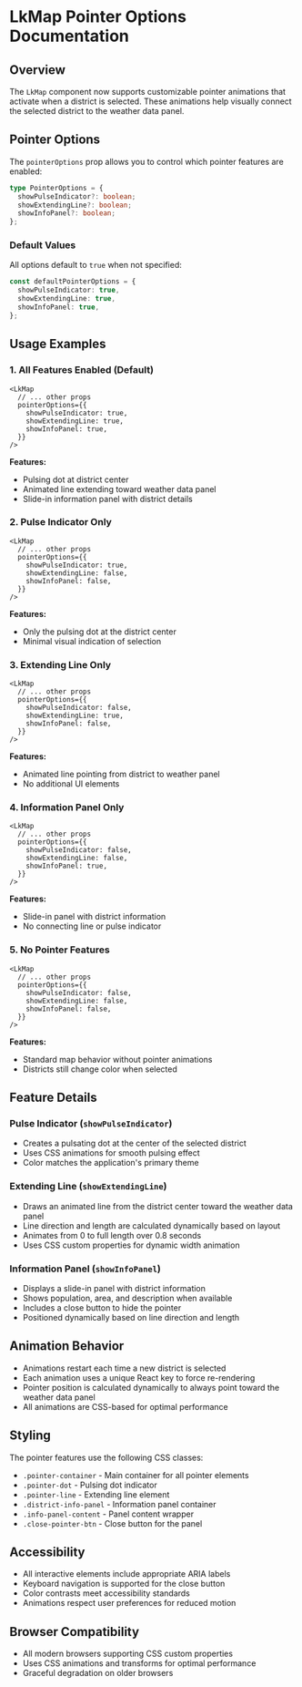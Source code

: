 # LkMap Pointer Options Documentation

## Overview

The `LkMap` component now supports customizable pointer animations that activate when a district is selected. These animations help visually connect the selected district to the weather data panel.

## Pointer Options

The `pointerOptions` prop allows you to control which pointer features are enabled:

```typescript
type PointerOptions = {
  showPulseIndicator?: boolean;
  showExtendingLine?: boolean;
  showInfoPanel?: boolean;
};
```

### Default Values

All options default to `true` when not specified:

```typescript
const defaultPointerOptions = {
  showPulseIndicator: true,
  showExtendingLine: true,
  showInfoPanel: true,
};
```

## Usage Examples

### 1. All Features Enabled (Default)

```tsx
<LkMap
  // ... other props
  pointerOptions={{
    showPulseIndicator: true,
    showExtendingLine: true,
    showInfoPanel: true,
  }}
/>
```

**Features:**

- Pulsing dot at district center
- Animated line extending toward weather data panel
- Slide-in information panel with district details

### 2. Pulse Indicator Only

```tsx
<LkMap
  // ... other props
  pointerOptions={{
    showPulseIndicator: true,
    showExtendingLine: false,
    showInfoPanel: false,
  }}
/>
```

**Features:**

- Only the pulsing dot at the district center
- Minimal visual indication of selection

### 3. Extending Line Only

```tsx
<LkMap
  // ... other props
  pointerOptions={{
    showPulseIndicator: false,
    showExtendingLine: true,
    showInfoPanel: false,
  }}
/>
```

**Features:**

- Animated line pointing from district to weather panel
- No additional UI elements

### 4. Information Panel Only

```tsx
<LkMap
  // ... other props
  pointerOptions={{
    showPulseIndicator: false,
    showExtendingLine: false,
    showInfoPanel: true,
  }}
/>
```

**Features:**

- Slide-in panel with district information
- No connecting line or pulse indicator

### 5. No Pointer Features

```tsx
<LkMap
  // ... other props
  pointerOptions={{
    showPulseIndicator: false,
    showExtendingLine: false,
    showInfoPanel: false,
  }}
/>
```

**Features:**

- Standard map behavior without pointer animations
- Districts still change color when selected

## Feature Details

### Pulse Indicator (`showPulseIndicator`)

- Creates a pulsating dot at the center of the selected district
- Uses CSS animations for smooth pulsing effect
- Color matches the application's primary theme

### Extending Line (`showExtendingLine`)

- Draws an animated line from the district center toward the weather data panel
- Line direction and length are calculated dynamically based on layout
- Animates from 0 to full length over 0.8 seconds
- Uses CSS custom properties for dynamic width animation

### Information Panel (`showInfoPanel`)

- Displays a slide-in panel with district information
- Shows population, area, and description when available
- Includes a close button to hide the pointer
- Positioned dynamically based on line direction and length

## Animation Behavior

- Animations restart each time a new district is selected
- Each animation uses a unique React key to force re-rendering
- Pointer position is calculated dynamically to always point toward the weather data panel
- All animations are CSS-based for optimal performance

## Styling

The pointer features use the following CSS classes:

- `.pointer-container` - Main container for all pointer elements
- `.pointer-dot` - Pulsing dot indicator
- `.pointer-line` - Extending line element
- `.district-info-panel` - Information panel container
- `.info-panel-content` - Panel content wrapper
- `.close-pointer-btn` - Close button for the panel

## Accessibility

- All interactive elements include appropriate ARIA labels
- Keyboard navigation is supported for the close button
- Color contrasts meet accessibility standards
- Animations respect user preferences for reduced motion

## Browser Compatibility

- All modern browsers supporting CSS custom properties
- Uses CSS animations and transforms for optimal performance
- Graceful degradation on older browsers
